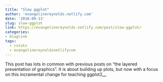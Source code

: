 ```yaml
---
title: "Slow ggplot"
author: 'evangelinereynolds.netlify.com'
date: '2018-09-13'
slug: slow-ggplot
link: https://evangelinereynolds.netlify.com/post/slow-ggplot/
categories:
- bloglink
tags:
  - rstats
  - evangelinereynoldsnetlifycom
---
```


This post has lots in common with previous posts on “the layered presentation of graphics”. It is about building up plots, but now with a focus on this incramental change for teaching ggplot2[... <i class="fas fa-external-link-alt"></i>](https://evangelinereynolds.netlify.com/post/slow-ggplot/)

